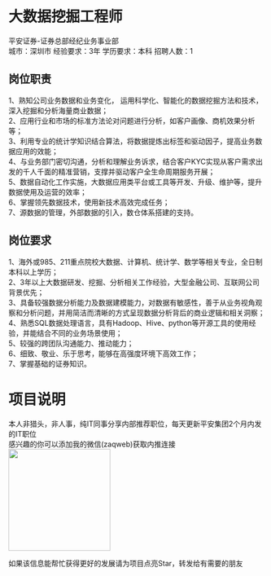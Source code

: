 # 大数据挖掘工程师
平安证券-证券总部经纪业务事业部  
城市：深圳市 经验要求：3年 学历要求：本科  招聘人数：1

## 岗位职责
1、熟知公司业务数据和业务变化， 运用科学化、智能化的数据挖掘方法和技术，深入挖掘和分析海量商业数据；    
2、应用行业和市场的标准方法论对问题进行分析，如客户画像、商机效果分析等；   
3、利用专业的统计学知识结合算法，将数据提炼出标签和驱动因子，提高业务数据应用的效能；    
4、与业务部门密切沟通，分析和理解业务诉求，结合客户KYC实现从客户需求出发的千人千面的精准营销，支撑并驱动客户全生命周期服务开展；   
5、数据自动化工作实施，大数据应用类平台或工具等开发、升级、维护等，提升数据使用及运营的效率；   
6、掌握领先数据技术，使用新技术高效完成任务；    
7、源数据的管理，外部数据的引入，数仓体系搭建的支持。

## 岗位要求
1、海外或985、211重点院校大数据、计算机、统计学、数学等相关专业，全日制本科以上学历；   
2、3年以上大数据研发、挖掘、分析相关工作经验，大型金融公司、互联网公司背景优先；   
3、具备较强数据分析能力及数据建模能力，对数据有敏感性，善于从业务视角观察和分析问题，并用简洁而清晰的方式呈现数据分析背后的商业逻辑和相关洞察；   
4、熟悉SQL数据处理语言，具有Hadoop、Hive、python等开源工具的使用经验，并能结合不同的业务场景使用；   
5、较强的跨团队沟通能力、推动能力；   
6、细致、敬业、乐于思考，能够在高强度环境下高效工作；   
7、掌握基础的证券知识。

# 项目说明

本人非猎头，非人事，纯IT同事分享内部推荐职位，每天更新平安集团2个月内发的IT职位  
感兴趣的你可以添加我的微信(zaqweb)获取内推连接  
<img src="https://github.com/zaqweb/PA-IT-JOBS/blob/master/WechatICode.jpeg"  height="200" width="200">

如果该信息能帮忙获得更好的发展请为项目点亮Star，转发给有需要的朋友




